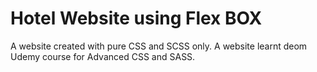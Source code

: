 # Hotel Website using Flex BOX 
A website created with pure CSS and SCSS only.
A website learnt deom Udemy course for Advanced CSS and SASS.



